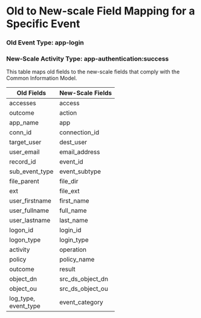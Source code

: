 Old to New-scale Field Mapping for a Specific Event
===================================================

### Old Event Type: app-login
### New-Scale Activity Type: app-authentication:success

This table maps old fields to the new-scale fields that comply with the Common Information Model.

| Old Fields              | New-Scale Fields |
| ----------------------- | ---------------- |
| accesses                | access           |
| outcome                 | action           |
| app_name                | app              |
| conn_id                 | connection_id    |
| target_user             | dest_user        |
| user_email              | email_address    |
| record_id               | event_id         |
| sub_event_type          | event_subtype    |
| file_parent             | file_dir         |
| ext                     | file_ext         |
| user_firstname          | first_name       |
| user_fullname           | full_name        |
| user_lastname           | last_name        |
| logon_id                | login_id         |
| logon_type              | login_type       |
| activity                | operation        |
| policy                  | policy_name      |
| outcome                 | result           |
| object_dn               | src_ds_object_dn |
| object_ou               | src_ds_object_ou |
| log_type,<br>event_type | event_category   |